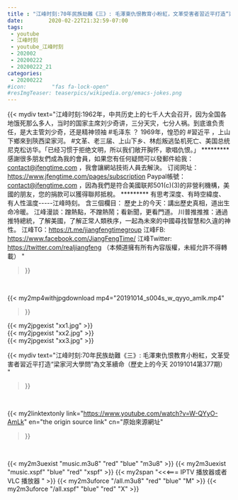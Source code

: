 ```yaml
---
title : "江峰时刻:70年民族劫難《三》: 毛澤東仇恨教育小粉紅，文革受害者習近平打造“梁家河大學問”為文革續命（歷史上的今天 20191014第377期） "
date:        2020-02-22T21:32:59-07:00
tags:
 - youtube
 - 江峰时刻
 - youtube_江峰时刻
 - 202002
 - 20200222
 - 20200222_21
categories:
 - 20200222
#icon:        "fas fa-lock-open"
#resImgTeaser: teaserpics/wikipedia.org/emacs-jokes.png
---
```


{{< mydiv text="江峰时刻:1962年，中共历史上的七千人大会召开，因为全国各地饿死那么多人，当时的国家主席刘少奇讲，三分天灾，七分人祸。到底谁负责任，是大主管刘少奇，还是精神领袖 #毛泽东 ？ 1969年，惶恐的 #習近平 ，上山下鄉來到陝西梁家河。 #文革、老三届、上山下乡、林彪叛逃坠机死亡、美国总统尼克松访华。「已经习惯于拒绝文明，所以我们敞开胸怀，歌唱仇恨。」     ********* 感謝很多朋友們成為我的會員，如果您有任何疑問可以發郵件給我：contact@jfengtime.com ，我會讓網站技術人員去解決。 订阅网址：https://www.jfengtime.com/pages/subscription Paypal帳號：contact@jfengtime.com ，因為我們是符合美國联邦501(c)(3)的非營利機構，美國的朋友，您的捐款可以獲得聯邦抵稅。     ********* 有思考深度、有時空緯度、有人性溫度-----江峰時刻。 含三個欄目： 歷史上的今天：講出歷史真相，道出生命冷暖。 江峰漫談：蹭熱點，不蹭熱鬧；看新聞，更看門道。 川普推推推：通過推特總統，了解美國，了解正常人類秩序，一起為未來的中國尋找智慧和久違的神性。  江峰TG：https://t.me/jiangfengtimegroup 江峰FB: https://www.facebook.com/JiangFengTime/ 江峰Twitter: https://twitter.com/realjiangfeng （本頻道擁有所有內容版權，未經允許不得轉載） "
>}}
<br>


{{< my2mp4withjpgdownload mp4="20191014_s004s_w_qyyo_amlk.mp4"
>}}

{{< my2jpgexist "xx1.jpg" >}}<br>
{{< my2jpgexist "xx2.jpg" >}}<br>
{{< my2jpgexist "xx3.jpg" >}}<br>



{{< mydiv text="江峰时刻:70年民族劫難《三》: 毛澤東仇恨教育小粉紅，文革受害者習近平打造“梁家河大學問”為文革續命（歷史上的今天 20191014第377期） "
>}}
<br>

{{< my2linktextonly link="https://www.youtube.com/watch?v=W-QYyO-AmLk"
en="the origin source link" cn="原始來源網址"
>}}


<br>

{{< my2m3uexist "music.m3u8" "red"  "blue" "m3u8" >}} {{< my2m3uexist "music.xspf" "blue" "red"  "xspf" >}} {{< my2span "<<<=== IPTV 播放器或者 VLC 播放器 " >}} {{< my2m3uforce "/all.m3u8" "red"  "blue" "M" >}} {{< my2m3uforce "/all.xspf" "blue" "red"  "X" >}} 
